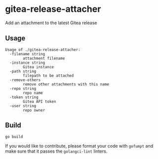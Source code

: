 # gitea-release-attacher

Add an attachment to the latest Gitea release

## Usage

```
Usage of ./gitea-release-attacher:
  -filename string
        attachment filename
  -instance string
        Gitea instance
  -path string
        filepath to be attached
  -remove-others
        remove other attachments with this name
  -repo string
        repo name
  -token string
        Gitea API token
  -user string
        repo owner
```

## Build

```sh
go build
```

If you would like to contribute, please format your code with `gofumpt` and make sure that it passes the `golangci-lint` linters.